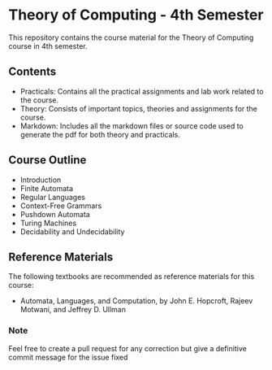 # Theory of Computing - 4th Semester

This repository contains the course material for the Theory of Computing course in 4th semester.

## Contents

* Practicals: Contains all the practical assignments and lab work related to the course.
* Theory: Consists of important topics, theories and assignments for the course.
* Markdown: Includes all the markdown files or source code used to generate the pdf for both theory and practicals.

## Course Outline

* Introduction
* Finite Automata
* Regular Languages
* Context-Free Grammars
* Pushdown Automata
* Turing Machines
* Decidability and Undecidability

## Reference Materials

The following textbooks are recommended as reference materials for this course:

* Automata, Languages, and Computation, by John E. Hopcroft, Rajeev Motwani, and Jeffrey D. Ullman

### Note

Feel free to create a pull request for any correction but give a definitive commit message for the issue fixed
